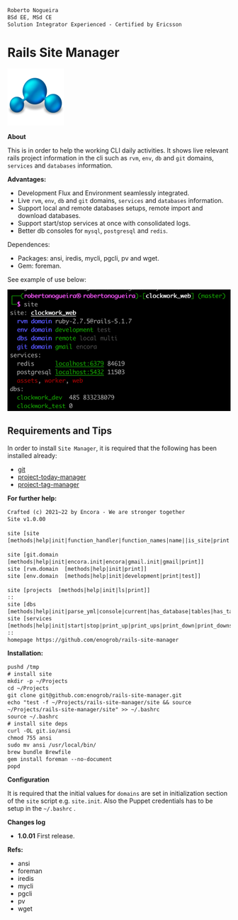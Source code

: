 ```
Roberto Nogueira  
BSd EE, MSd CE
Solution Integrator Experienced - Certified by Ericsson
```

# Rails Site Manager

![project image](images/project.png)

**About**

This is in order to help the working CLI daily activities. It shows live relevant rails project information in the cli such as `rvm`, `env`, `db` and `git` domains, `services` and `databases` information.

**Advantages:**

* Development Flux and Environment seamlessly integrated.
* Live `rvm`, `env`, `db` and `git` domains, `services` and `databases` information.
* Support local and remote databases setups, remote import and download databases.
* Support start/stop services at once with consolidated logs.
* Better db consoles for `mysql`, `postgresql` and `redis`.

Dependences:

* Packages: ansi, iredis, mycli, pgcli, pv and wget.
* Gem: foreman.

See example of use below:

![](images/screenshot1.png)

## Requirements and Tips

In order to install `Site Manager`, it is required that the following has been installed already:

* [git](https://git-scm.com/book/en/v2/Getting-Started-Installing-Git)
* [project-today-manager](https://github.com/enogrob/project-today-manager)
* [project-tag-manager](https://github.com/enogrob/project-tag-manager)

**For further help:**

```shell
Crafted (c) 2021~22 by Encora - We are stronger together
Site v1.0.00

site [site    [methods|help|init|function_handler|function_names|name||is_site|print|version||env.domain|rvm.domain|git.domain|projects|dbs|services]]

site [git.domain  [methods|help|init|encora.init|encora|gmail.init|gmail|print]]
site [rvm.domain  [methods|help|init|print]]
site [env.domain  [methods|help|init|development|print|test]]

site [projects  [methods|help|init|ls|print]]
::
site [dbs  [methods|help|init|parse_yml|console|current|has_database|tables|has_tables|records|has_records|print_db|print|location|domain|domain.print|download|import]]
site [services  [methods|help|init|start|stop|print_up|print_ups|print_down|print_downs|print]]
::
homepage https://github.com/enogrob/rails-site-manager
```

**Installation:**

```
pushd /tmp
# install site
mkdir -p ~/Projects
cd ~/Projects
git clone git@github.com:enogrob/rails-site-manager.git
echo "test -f ~/Projects/rails-site-manager/site && source ~/Projects/rails-site-manager/site" >> ~/.bashrc
source ~/.bashrc
# install site deps
curl -OL git.io/ansi
chmod 755 ansi
sudo mv ansi /usr/local/bin/
brew bundle Brewfile
gem install foreman --no-document
popd
```

**Configuration**

It is required that the initial values for `domains` are set in initialization section of the `site` script e.g. `site.init`. Also the Puppet credentials has to be setup in the `~/.bashrc` .

**Changes log**

* **1.0.01** First release.

**Refs:**

* ansi
* foreman
* iredis
* mycli
* pgcli
* pv
* wget
